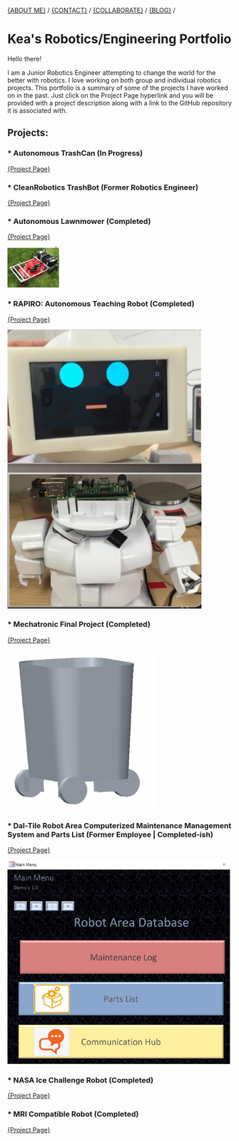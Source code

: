 
[{ABOUT ME}](https://kfrancis01.github.io/Portfolio_KeaFrancis.github.io/About) / 
[{CONTACT}](https://kfrancis01.github.io/Portfolio_KeaFrancis.github.io/Contact) / 
[{COLLABORATE}](https://github.com/kfrancis01?tab=projects) / 
[{BLOG}](https://kfrancis01.github.io/Portfolio_KeaFrancis.github.io/Blog) / 


<h1> Kea's Robotics/Engineering Portfolio </h1>

<p> Hello there! <p>
<p> I am a Junior Robotics Engineer attempting to change the world for the better with robotics. 
I love working on both group and individual robotics projects. This portfolio is a summary of some of the projects I have worked on in the past. 
Just click on the Project Page hyperlink and you will be provided with a project description along with a link to the GitHub repository it is associated with. <p>


<h2>Projects:</h2> 

<h3>* Autonomous TrashCan (In Progress)</h3>
<p><a href="https://kfrancis01.github.io/Portfolio_KeaFrancis.github.io/Autonomous_TrashCan">{Project Page}</a></p>

<h3> * CleanRobotics TrashBot (Former Robotics Engineer) </h3>
<p><a href="https://kfrancis01.github.io/Portfolio_KeaFrancis.github.io/CleanRobotics">{Project Page}</a></p>

<h3> * Autonomous Lawnmower (Completed) </h3>
<p><a href="https://kfrancis01.github.io/Portfolio_KeaFrancis.github.io/Lawn Mower">{Project Page}</a></p>
<p><img src = "lawnmower.PNG" alt = "foo"/></p>

<h3> * RAPIRO: Autonomous Teaching Robot (Completed) </h3>
<p><a href="https://kfrancis01.github.io/Portfolio_KeaFrancis.github.io/RAPIRO">{Project Page}</a></p>
<p><img src = "RAPIRO.PNG" alt = "foo"/></p>

<h3> * Mechatronic Final Project (Completed) </h3>
<p><a href="https://kfrancis01.github.io/Portfolio_KeaFrancis.github.io/Mech">{Project Page}</a></p>
<p><img src = "mech_final.PNG" alt = "foo"/></p>

<h3> * Dal-Tile Robot Area Computerized Maintenance Management System and Parts List (Former Employee | Completed-ish) </h3>
<p><a href="https://kfrancis01.github.io/Portfolio_KeaFrancis.github.io/CMMS">{Project Page}</a></p>
<p><img src = "Dal_Tile CMMS.PNG" alt = "foo"/></p>

<h3> * NASA Ice Challenge Robot (Completed) </h3>
<p><a href="https://kfrancis01.github.io/Portfolio_KeaFrancis.github.io/NASA">{Project Page}</a></p>

<h3> * MRI Compatible Robot (Completed) </h3>
<p><a href="https://kfrancis01.github.io/Portfolio_KeaFrancis.github.io/MRI">{Project Page}</a></p>
